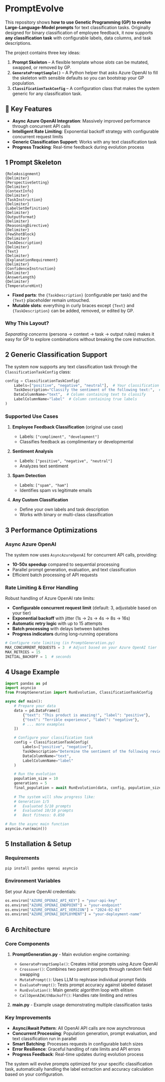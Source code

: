 # PromptEvolve

This repository shows **how to use Genetic Programming (GP) to evolve Large-Language-Model prompts** for text classification tasks. Originally designed for binary classification of employee feedback, it now supports **any classification task** with configurable labels, data columns, and task descriptions.

The project contains three key ideas:

1. **Prompt Skeleton** – A flexible template whose *slots* can be mutated, swapped, or removed by GP.
2. **`GeneratePromptSample()`** – A Python helper that asks Azure OpenAI to fill the skeleton with sensible defaults so you can bootstrap your GP population.
3. **`ClassificationTaskConfig`** – A configuration class that makes the system generic for any classification task.

## 🚀 Key Features

- **Async Azure OpenAI Integration**: Massively improved performance through concurrent API calls
- **Intelligent Rate Limiting**: Exponential backoff strategy with configurable concurrent request limits
- **Generic Classification Support**: Works with any text classification task
- **Progress Tracking**: Real-time feedback during evolution process

## 1  Prompt Skeleton

```text
{RoleAssignment}
{Delimiter}
{PerspectiveSetting}
{Delimiter}
{ContextInfo}
{Delimiter}
{TaskInstruction}
{Delimiter}
{LabelSetDefinition}
{Delimiter}
{OutputFormat}
{Delimiter}
{ReasoningDirective}
{Delimiter}
{FewShotBlock}
{Delimiter}
{TaskDescription}
{Delimiter}
{Text}
{Delimiter}
{ExplanationRequirement}
{Delimiter}
{ConfidenceInstruction}
{Delimiter}
{AnswerLength}
{Delimiter}
{TemperatureHint}
```

* **Fixed parts**: the `{TaskDescription}` (configurable per task) and the `{Text}` placeholder remain untouched.
* **Mutable slots**: everything in curly braces except `{Text}` and `{TaskDescription}` can be added, removed, or edited by GP.

### Why This Layout?

*Separating concerns* (persona → context → task → output rules) makes it easy for GP to explore combinations without breaking the core instruction.

## 2  Generic Classification Support

The system now supports any text classification task through the `ClassificationTaskConfig` class:

```python
config = ClassificationTaskConfig(
    Labels=["positive", "negative", "neutral"],  # Your classification labels
    TaskDescription="Classify the sentiment of the following text:",  # Custom task description
    DataColumnName="text",  # Column containing text to classify
    LabelColumnName="label"  # Column containing true labels
)
```

### Supported Use Cases

1. **Employee Feedback Classification** (original use case)
   - Labels: `["compliment", "development"]`
   - Classifies feedback as complimentary or developmental

2. **Sentiment Analysis**
   - Labels: `["positive", "negative", "neutral"]`
   - Analyzes text sentiment

3. **Spam Detection**
   - Labels: `["spam", "ham"]`
   - Identifies spam vs legitimate emails

4. **Any Custom Classification**
   - Define your own labels and task description
   - Works with binary or multi-class classification

## 3  Performance Optimizations

### Async Azure OpenAI

The system now uses `AsyncAzureOpenAI` for concurrent API calls, providing:
- **10-50x speedup** compared to sequential processing
- Parallel prompt generation, evaluation, and text classification
- Efficient batch processing of API requests

### Rate Limiting & Error Handling

Robust handling of Azure OpenAI rate limits:
- **Configurable concurrent request limit** (default: 3, adjustable based on your tier)
- **Exponential backoff** with jitter (1s → 2s → 4s → 8s → 16s)
- **Automatic retry logic** with up to 15 attempts
- **Batch processing** with delays between batches
- **Progress indicators** during long-running operations

```python
# Configure rate limiting (in PromptGeneration.py)
MAX_CONCURRENT_REQUESTS = 3  # Adjust based on your Azure OpenAI tier
MAX_RETRIES = 15
INITIAL_BACKOFF = 1  # seconds
```

## 4  Usage Example

```python
import pandas as pd
import asyncio
from PromptGeneration import RunEvolution, ClassificationTaskConfig

async def main():
    # Prepare your data
    data = pd.DataFrame([
        {"text": "This product is amazing!", "label": "positive"},
        {"text": "Terrible experience", "label": "negative"},
        # ... more examples
    ])

    # Configure your classification task
    config = ClassificationTaskConfig(
        Labels=["positive", "negative"],
        TaskDescription="Determine the sentiment of the following review:",
        DataColumnName="text",
        LabelColumnName="label"
    )

    # Run the evolution
    population_size = 10
    generations = 5
    final_population = await RunEvolution(data, config, population_size, generations)
    
    # The system will show progress like:
    # Generation 1/5
    #   Evaluated 5/10 prompts
    #   Evaluated 10/10 prompts
    #   Best fitness: 0.850

# Run the async main function
asyncio.run(main())
```

## 5  Installation & Setup

### Requirements

```bash
pip install pandas openai asyncio
```

### Environment Variables

Set your Azure OpenAI credentials:
```python
os.environ["AZURE_OPENAI_API_KEY"] = "your-api-key"
os.environ["AZURE_OPENAI_ENDPOINT"] = "your-endpoint"
os.environ["AZURE_OPENAI_API_VERSION"] = "2024-02-01"
os.environ["AZURE_OPENAI_DEPLOYMENT"] = "your-deployment-name"
```

## 6  Architecture

### Core Components

1. **PromptGeneration.py** - Main evolution engine containing:
   - `GeneratePromptSample()`: Creates initial prompts using Azure OpenAI
   - `Crossover()`: Combines two parent prompts through random field swapping
   - `MutatePrompt()`: Uses LLM to rephrase individual prompt fields
   - `EvaluatePrompt()`: Tests prompt accuracy against labeled dataset
   - `RunEvolution()`: Main genetic algorithm loop with elitism
   - `CallOpenAIWithBackoff()`: Handles rate limiting and retries

2. **main.py** - Example usage demonstrating multiple classification tasks

### Key Improvements

- **Async/Await Pattern**: All OpenAI API calls are now asynchronous
- **Concurrent Processing**: Population generation, prompt evaluation, and text classification run in parallel
- **Smart Batching**: Processes requests in configurable batch sizes
- **Error Resilience**: Graceful handling of rate limits and API errors
- **Progress Feedback**: Real-time updates during evolution process

The system will evolve prompts optimized for your specific classification task, automatically handling the label extraction and accuracy calculation based on your configuration.